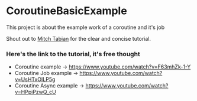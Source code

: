 # CoroutineBasicExample
This project is about the example work of a coroutine and it's job

Shout out to [Mitch Tabian](https://codingwithmitch.com/) for the clear and concise tutorial.

### Here's the link to the tutorial, it's free thought
* Coroutine example -> https://www.youtube.com/watch?v=F63mhZk-1-Y
* Coroutine Job example -> https://www.youtube.com/watch?v=UsHTxOILP5g
* Coroutine Async example -> https://www.youtube.com/watch?v=HPpiPzwQ_cU

